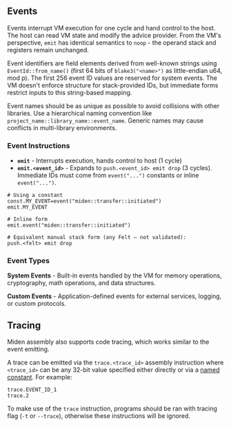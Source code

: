 ## Events

Events interrupt VM execution for one cycle and hand control to the host. The host can read VM state and modify the advice provider. From the VM's perspective, `emit` has identical semantics to `noop` - the operand stack and registers remain unchanged.

Event identifiers are field elements derived from well-known strings using `EventId::from_name()` (first 64 bits of `blake3("<name>")` as little-endian u64, mod p). The first 256 event ID values are reserved for system events. The VM doesn't enforce structure for stack-provided IDs, but immediate forms restrict inputs to this string-based mapping.

Event names should be as unique as possible to avoid collisions with other libraries. Use a hierarchical naming convention like `project_name::library_name::event_name`. Generic names may cause conflicts in multi-library environments.

### Event Instructions

- **`emit`** - Interrupts execution, hands control to host (1 cycle)
- **`emit.<event_id>`** - Expands to `push.<event_id> emit drop` (3 cycles). Immediate IDs must come from `event("...")` constants or inline `event("...")`.

```miden
# Using a constant
const.MY_EVENT=event("miden::transfer::initiated")
emit.MY_EVENT

# Inline form
emit.event("miden::transfer::initiated")

# Equivalent manual stack form (any Felt – not validated):
push.<felt> emit drop
```

### Event Types

**System Events** - Built-in events handled by the VM for memory operations, cryptography, math operations, and data structures.

**Custom Events** - Application-defined events for external services, logging, or custom protocols.

## Tracing

Miden assembly also supports code tracing, which works similar to the event emitting. 

A trace can be emitted via the `trace.<trace_id>` assembly instruction where `<trace_id>` can be any 32-bit value specified either directly or via a [named constant](./code_organization.md#constants). For example:

```
trace.EVENT_ID_1
trace.2
```

To make use of the `trace` instruction, programs should be ran with tracing flag (`-t` or `--trace`), otherwise these instructions will be ignored.
